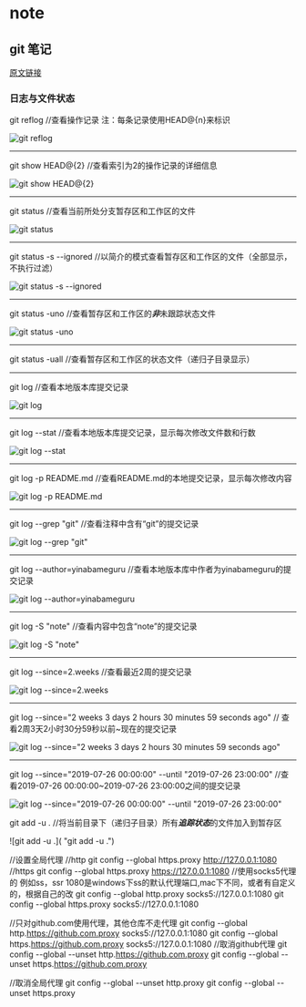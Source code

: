 # note

## git 笔记

[原文链接](https://juejin.im/post/5bd2a0d8e51d457a4e0d4fd5)

### 日志与文件状态

git reflog //查看操作记录 注：每条记录使用HEAD@{n}来标识

![git reflog](https://github.com/yinabameguru/note/blob/master/git/resources/git%20reflog.png "git reflog")

---

git show HEAD@{2} //查看索引为2的操作记录的详细信息

![git show HEAD@{2}](https://github.com/yinabameguru/note/blob/master/git/resources/git%20show%20HEAD%40%7B2%7D.png "git show HEAD@{2}")

---

git status //查看当前所处分支暂存区和工作区的文件

![git status](https://github.com/yinabameguru/note/blob/master/git/resources/git%20status.png "git status")

---

git status -s --ignored //以简介的模式查看暂存区和工作区的文件（全部显示，不执行过滤）

![git status -s --ignored](https://github.com/yinabameguru/note/blob/master/git/resources/git%20status%20-s%20--ignored.png "git status -s --ignored")

---

git status -uno //查看暂存区和工作区的***非***未跟踪状态文件

![git status -uno](https://github.com/yinabameguru/note/blob/master/git/resources/git%20status%20-uno.png "git status -uno")

---

git status -uall //查看暂存区和工作区的状态文件（递归子目录显示）

---

git log //查看本地版本库提交记录

![git log](https://github.com/yinabameguru/note/blob/master/git/resources/git%20log.png "git log")

---

git log --stat //查看本地版本库提交记录，显示每次修改文件数和行数

![git log --stat](https://github.com/yinabameguru/note/blob/master/git/resources/git%20log%20stat.png "git log --stat")

---

git log -p README.md //查看README.md的本地提交记录，显示每次修改内容

![git log -p README.md](https://github.com/yinabameguru/note/blob/master/git/resources/git%20log%20-p%20--%20README.md.png "git log -p README.md")

---

git log --grep "git" //查看注释中含有“git”的提交记录

![git log --grep "git"](https://github.com/yinabameguru/note/blob/master/git/resources/git%20log%20--grep%20%E5%8F%8C%E5%BC%95%E5%8F%B7git%E5%8F%8C%E5%BC%95%E5%8F%B7.png "git log --grep &quot;git&quot;")

---

git log --author=yinabameguru //查看本地版本库中作者为yinabameguru的提交记录

![git log --author=yinabameguru](https://github.com/yinabameguru/note/blob/master/git/resources/git%20log%20--author%3Dyinabameguru.png "git log --author=yinabameguru")

---

git log -S "note" //查看内容中包含“note”的提交记录

![git log -S "note"](https://github.com/yinabameguru/note/blob/master/git/resources/git%20log%20-S%20%E5%8F%8C%E5%BC%95%E5%8F%B7node%E5%8F%8C%E5%BC%95%E5%8F%B7.png "git log -S &quot;note&quot;")

---

git log --since=2.weeks //查看最近2周的提交记录

![git log --since=2.weeks](https://github.com/yinabameguru/note/blob/master/git/resources/git%20lof%20--since%3D2.weeks.png "git log --since=2.weeks")

---

git log --since="2 weeks 3 days 2 hours 30 minutes 59 seconds ago" // 查看2周3天2小时30分59秒以前~现在的提交记录

![git log --since="2 weeks 3 days 2 hours 30 minutes 59 seconds ago" ](https://github.com/yinabameguru/note/blob/master/git/resources/git%20log%20--since%3D%E5%8F%8C%E5%BC%95%E5%8F%B72%20weeks%203%20days%202%20hours%2030%20minutes%2059%20seconds%20ago%E5%8F%8C%E5%BC%95%E5%8F%B7.png "git log --since=&quot;2 weeks 3 days 2 hours 30 minutes 59 seconds ago&quot;")

---

git log --since="2019-07-26 00:00:00" --until "2019-07-26 23:00:00" //查看2019-07-26 00:00:00~2019-07-26 23:00:00之间的提交记录

![git log --since="2019-07-26 00:00:00" --until "2019-07-26 23:00:00"](https://github.com/yinabameguru/note/blob/master/git/resources/git%20log%20--since%3D%E5%8F%8C%E5%BC%95%E5%8F%B72019-07-26%2000%E5%86%92%E5%8F%B700%E5%86%92%E5%8F%B700%E5%8F%8C%E5%BC%95%E5%8F%B7%20--until%20%E5%8F%8C%E5%BC%95%E5%8F%B72019-07-26%2023%E5%86%92%E5%8F%B700%E5%86%92%E5%8F%B700%E5%8F%8C%E5%BC%95%E5%8F%B7.png "git log --since=&quot;2019-07-26 00:00:00&quot; --until &quot;2019-07-26 23:00:00&quot;")

git add -u . //将当前目录下（递归子目录）所有***追踪状态***的文件加入到暂存区

![git add -u .]( "git add -u .")


//设置全局代理
//http
git config --global https.proxy http://127.0.0.1:1080
//https
git config --global https.proxy https://127.0.0.1:1080
//使用socks5代理的 例如ss，ssr 1080是windows下ss的默认代理端口,mac下不同，或者有自定义的，根据自己的改
git config --global http.proxy socks5://127.0.0.1:1080
git config --global https.proxy socks5://127.0.0.1:1080

//只对github.com使用代理，其他仓库不走代理
git config --global http.https://github.com.proxy socks5://127.0.0.1:1080
git config --global https.https://github.com.proxy socks5://127.0.0.1:1080
//取消github代理
git config --global --unset http.https://github.com.proxy
git config --global --unset https.https://github.com.proxy

//取消全局代理
git config --global --unset http.proxy
git config --global --unset https.proxy

